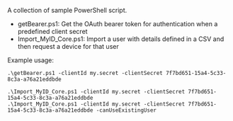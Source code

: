A collection of sample PowerShell script.

- getBearer.ps1: Get the OAuth bearer token for authentication when a predefined client secret
- Import_MyID_Core.ps1: Import a user with details defined in a CSV and then request a device for that user

Example usage:

```
.\getBearer.ps1 -clientId my.secret -clientSecret 7f7bd651-15a4-5c33-8c3a-a76a21eddbde

.\Import_MyID_Core.ps1 -clientId my.secret -clientSecret 7f7bd651-15a4-5c33-8c3a-a76a21eddbde
.\Import_MyID_Core.ps1 -clientId my.secret -clientSecret 7f7bd651-15a4-5c33-8c3a-a76a21eddbde -canUseExistingUser
```
